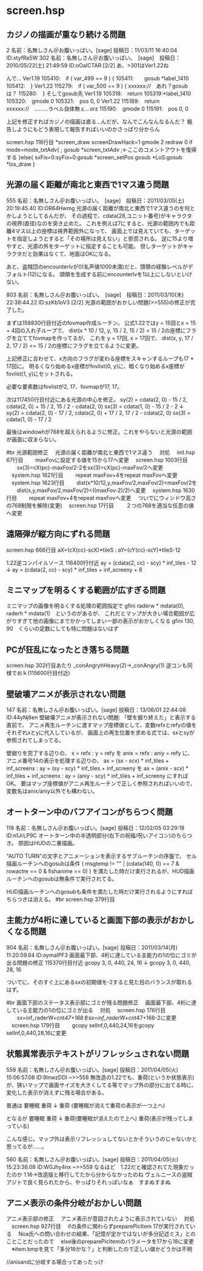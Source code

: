 # screen.hsp


## カジノの描画が重なり続ける問題
2 名前：名無しさん＠お腹いっぱい。[sage] 投稿日：11/03/11 16:40:04 ID:xtyfRa5W
302 名前：名無しさん＠お腹いっぱい。　[sage]　投稿日：2010/05/22(土) 21:49:59 ID:oOaICTAR [2/2]
あ、>301はVer1.22ね

んで…
Ver1.19
105410:　if ( var_499 == 9 ) {
105411:　　gosub *label_1410
105412:　}
Ver1.22
115279:　if ( var_500 == 9 ) {
xxxxxx://　あれ？gosubは？
115280:　}
そしてgosub先
Ver1.19
105318:　return
105319:*label_1410
105320:　gmode 0
105321:　pos 0, 0
Ver1.22
115189:　return
xxxxxx://　………ラベル自体無ぇ…orz
115190:　gmode 0
115191:　pos 0, 0

上記を修正すればカジノの描画は直る…んだが、なんでこんなんなるんだ？
報告しようにもどう表現して報告すればいいのかさっぱり分からん


screen.hsp 116行目
 *screen_draw
  screenDrawHack=1
  gmode 2
  redraw 0
  if mode=mode_txtAdv{
  ; gosub *screen_txtAdv ;←ここのコメントアウトを復帰する
    }else{
    sxFix=0:syFix=0:gosub *screen_setPos
    gosub *LoS:gosub *los_draw
    }

## 光源の届く距離が南北と東西で1マス違う問題
555 名前：名無しさん＠お腹いっぱい。　[sage]　投稿日：2011/03/05(土) 20:19:45.40 ID:OR64Hwmg
光源の届く距離が南北と東西で1マス違うのを何とかしようとしてるんだが、
その過程で、cdata(28,ユニット番号)がキャラクタの視界(直径)なのを突き止めた。
これを例えば7にすると、光源の範囲内でも距離4マス以上の座標は視界範囲外になって、
画面上では見えていても、ターゲットを指定しようとすると「その場所は見えない」と拒否される。
逆に15より増やすと、光源の外をターゲットに指定することも可能。
但しターゲットがキャラクタだと効果はなくて、地面はOKになる。

あと、盗賊団のencounterlvが0(名声値1000未満)だと、頭領の経験レベルがデフォルト(12)になる。
頭領を生成する前にencounterlvを1以上にしないといけない。

803 名前：名無しさん＠お腹いっぱい。　[sage]　投稿日：2011/03/10(木) 22:38:44.22 ID:szKb1oV3 [2/2]
光源の範囲がおかしい問題(>>555)の修正が完了した。

まずは158830行目付近のfovmap作成ルーチン。
公式1.22ではy = 15回とx = 15 + 4回の入れ子ループで、
dist(x * 10 / 12, y, 15 / 2, 15 / 2) < 15 / 2の座標にフラグを立ててfovmapを作ってるが、
これを
y = 17回, x = 17回で、
dist(x, y, 17 / 2, 17 / 2) <= 15 / 2の座標にフラグを立てるように変更。

上記修正に合わせて、x方向のフラグが変わる座標をスキャンするループも17 * 17回に。
明るくなり始めるx座標がfovlist(0, y)に、暗くなり始めるx座標がfovlist(1, y)にセットされる。

必要な要素数はfovlistが2, 17、fovmapが17, 17。

次は117450行目付近にある光源の中心を修正。
sy(2) = cdata(2, 0) - 15 / 2, cdata(2, 0) + 15 / 2, 15 / 2 - cdata(2, 0)
sx(3) = cdata(1, 0) - 15 / 2 - 2
↓
sy(2) = cdata(2, 0) - 17 / 2, cdata(2, 0) + 17 / 2, 17 / 2 - cdata(2, 0)
sx(3) = cdata(1, 0) - 17 / 2

最後はwindowhが768を超えられるように修正。これをやらないと光源の範囲が画面に収まらない。

#br
光源範囲修正
　光源の届く距離が南北と東西で1マス違う
　対処
　init.hsp 67行目
　　maxFovに設定する値を15から17へ変更
　screen.hsp 1003行目
　　sx(3)=cX(pc)-maxFov/2-2をsx(3)=cX(pc)-maxFov/2へ変更
　system.hsp 1621行目
　　repeat maxFov+4をrepeat maxFovへ変更
　system.hsp 1623行目
　　dist(x*10/12,y,maxFov/2,maxFov/2)<maxFov/2を
　　dist(x,y,maxFov/2,maxFov/2)<((maxFov-2)/2)へ変更
　system.hsp 1630行目
　　repeat maxFov+4をrepeat maxFovへ変更
　ついでにウィンドウ高さの768制限を解除(変更)
　screen.hsp 17行目
　　２つの768を適当な任意の値へ変更
## 遠隔弾が縦方向にずれる問題
screen.hsp 666行目
 aX=(cX(cc)-scX)*tileS : aY=(cY(cc)-scY)*tileS-12

1.22逆コンパイルソース 116400行付近
 ay = (cdata(2, cc) - scy) * inf_tiles - 12
↓
 ay = (cdata(2, cc) - scy) * inf_tiles + inf_screeny + 8

## ミニマップを明るくする範囲が広すぎる問題
ミニマップの画像を明るくする処理の範囲指定で
gfini raderw * mdata(0), raderh * mdata(1)　というのがあるが、
これだとマップが大きい場合範囲が広がりすぎて他の画像にまでかかってしまい一部の表示がおかしくなる
gfini 130, 90　くらいの定数にしても特に問題はないはず

## PCが狂乱になったとき落ちる問題
screen.hsp 302行目あたり
_conAngryhHeavy(2)→_conAngry(1)
逆コンも同様でおｋ(115600行目付近)

## 壁破壊アニメが表示されない問題
147 名前：名無しさん＠お腹いっぱい。[sage] 投稿日：13/06/01 22:44:08 ID:44yNj6en
壁破壊アニメが表示されない問題:
「壁を掘り終えた」と表示する直前で、
アニメ再生ルーチンに渡すマップ座標値として、変数refxとrefyの値をそれぞれxとyに代入しているが、
画面上の再生位置を求める式では、sxとsyが参照されてしまってる。

壁掘りを完了する辺りの、
x = refx : y = refy
を
anix = refx : aniy = refy
に、
アニメ番号14の表示を処理する辺りの、
ax = (sx - scx) * inf_tiles + inf_screenx : ay = (sy - scy) * inf_tiles + inf_screeny
を
ax = (anix - scx) * inf_tiles + inf_screenx : ay = (aniy - scy) * inf_tiles + inf_screeny
にすればOK。
要はマップ座標値がアニメ再生ルーチンで正しく参照されればいいので、変数名はanix/aniy以外でも構わない。

## オートターン中のバフアイコンがちらつく問題
118 名前：名無しさん＠お腹いっぱい。[sage] 投稿日：12/02/05 03:29:18 ID:n1JrLP9C
オートターン中の半透明部分(右下の祝福/呪いアイコン)のちらつき。
原因はHUDの二重描画。

"AUTO TURN"の文字とアニメーションを表示するサブルーチンの序盤で、
セル描画ルーチンへのgosubは条件
( msgtemp != "" | (cdata(140, 0) == 7 & rowactre == 0 & fishanime == 0) )
を満たした時だけ実行されるが、HUD描画ルーチンへのgosubは無条件で実行されてる。

HUD描画ルーチンへのgosubも条件を満たした時だけ実行されるようにすればちらつきは消える。
#br
screen.hsp 379行目

## 主能力が4桁に達していると画面下部の表示がおかしくなる問題
904 名前：名無しさん＠お腹いっぱい。[sage] 投稿日：2011/03/14(月) 11:20:59.64 ID:oymalPF3
画面最下部、4桁に達している主能力の1の位にゴミが出る問題の修正
115370行目付近
gcopy 3, 0, 440, 24, 16
↓
gcopy 3, 0, 440, 28, 16

ついでに、そのすぐ上にあるsxの初期値を-2すると見た目のバランスが取れるはず。

#br
画面下部のステータス表示部にゴミが残る問題修正
　画面最下部、4桁に達している主能力の1の位にゴミが出る
　対処
　screen.hsp 176行目
　　sx=inf_raderW+cnt*47+168をsx=inf_raderW+cnt*47+168-2に変更
　screen.hsp 179行目
　　gcopy selInf,0,440,24,16をgcopy selInf,0,440,28,16に変更

## 状態異常表示テキストがリフレッシュされない問題
559 名前：名無しさん＠お腹いっぱい。[sage] 投稿日：2011/04/05(火) 15:06:57.08 ID:9lnwzDDI
~>>558
無改造の1.22でも、重荷(というか状態表示)が、狭いマップで画面サイズを大きくしてる等でマップ外の部分に出てる時に、変化した表示が消えずに残る場合がある。

普通は
要睡眠
重荷
↓
重荷
(要睡眠が消えて重荷の表示が一つ上へ)

となるが
要睡眠
重荷
↓
重荷(要睡眠が消えたので上へ)
重荷(表示が残ってしまっている)

こんな感じ。マップ外は表示リフレッシュしてないとかそういうのじゃないかと思ってるが……。

560 名前：名無しさん＠お腹いっぱい。[sage] 投稿日：2011/04/05(火) 15:23:36.08 ID:W0Jhy4nx
~>>559
なるほど　1.22だと確認されてた現象だったのか
1.16→改造版と移行してたから分からなかったのね
ヴェルニースの盗賊アジトで良く見られたから、やっぱりそれっぽいなぁ　すまぬすまぬ

## アニメ表示の条件分岐がおかしい問題
アニメ表示部の修正
　アニメ表示が意図されたように表示されていない
　対処
　screen.hsp 927行目
　ifの条件に関わらずpreparePicItem 17が実行されている
　Noa氏への問い合わせの結果、「記憶が定かではないが多分記述ミス」とのことことだったので
　else後のpreparePicItemのパラメータを17から18に変更
　※item.bmpを見て「多分18かな？」と判断したので正しい値かどうかは不明

//anisandに分岐する場合ってあったっけ

